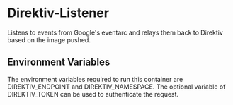 # Direktiv-Listener

Listens to events from Google's eventarc and relays them back to Direktiv based on the image pushed.

## Environment Variables

The environment variables required to run this container are DIREKTIV_ENDPOINT and DIREKTIV_NAMESPACE.
The optional variable of DIREKTIV_TOKEN can be used to authenticate the request.

